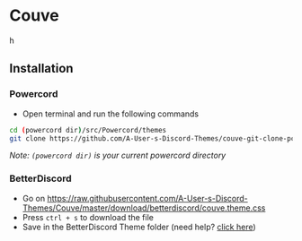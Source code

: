 # Couve
h

## Installation
### Powercord
* Open terminal and run the following commands
```sh
cd (powercord dir)/src/Powercord/themes
git clone https://github.com/A-User-s-Discord-Themes/couve-git-clone-pc-repo
```
*Note: `(powercord dir)` is your current powercord directory*
### BetterDiscord
* Go on https://raw.githubusercontent.com/A-User-s-Discord-Themes/Couve/master/download/betterdiscord/couve.theme.css
* Press `ctrl + s` to download the file
* Save in the BetterDiscord Theme folder (need help? [click here](https://0x71.cc/bd/guide/#installthemesplugins))
